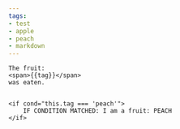 ```yaml
---
tags:
- test
- apple
- peach
- markdown
---
```


<for it="tag" of="tags">
    
    The fruit:
    <span>{{tag}}</span>
    was eaten.
    

    <if cond="this.tag === 'peach'">
        IF CONDITION MATCHED: I am a fruit: PEACH
    </if>

</for>
